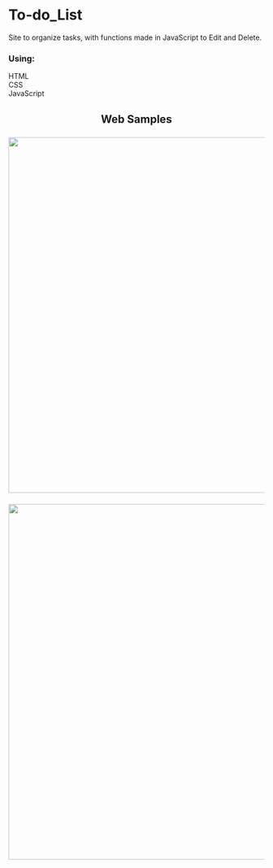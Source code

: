 # To-do_List
Site to organize tasks, with functions made in JavaScript to Edit and Delete.

### Using:
HTML
<br>
CSS
<br>
JavaScript

<h2 align="center">
Web Samples
</h2>

<h3 align="center">
  <img width="700px" src="https://i.imgur.com/ZcTeZKl.png" alt="">
</h3>

<h3 align="center">
  <img width="700px" src="https://i.imgur.com/H0cyKb7.png" alt="">
</h3>
